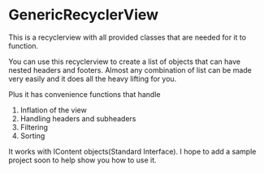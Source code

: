 # GenericRecyclerView
This is a recyclerview with all provided classes that are needed for it to function.

You can use this recyclerview to create a list of objects that can have nested headers and footers. Almost any combination of
list can be made very easily and it does all the heavy lifting for you.

Plus it has convenience functions that handle

1. Inflation of the view
2. Handling headers and subheaders
3. Filtering
4. Sorting

It works with IContent objects(Standard Interface). I hope to add a sample project soon to help show you how to use it.
